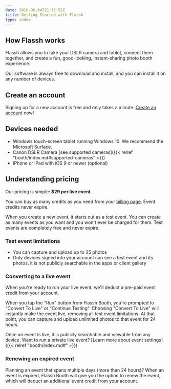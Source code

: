 ```yaml
---
date: 2016-05-04T21:13:53Z
title: Getting Started with Flassh
type: index
---
```


## How Flassh works

Flassh allows you to take your DSLR camera and tablet, connect them together, and create a fun, good-looking, instant-sharing photo booth experience.

Our software is always free to download and install, and you can install it on any number of devices.

## Create an account

Signing up for a new account is free and only takes a minute. [Create an account](https://flassh.co/signup) now!

## Devices needed

- Windows touch-screen tablet running Windows 10. We recommend the Microsoft Surface.
- Canon DSLR Camera [see supported cameras]({{< relref "booth/index.md#supported-cameras" >}})
- iPhone or iPad with iOS 9 or newer (optional)

## Understanding pricing

Our pricing is simple: **$29 per live event**.

You can buy as many credits as you need from your [billing page](https://flassh.co/account/billing). Event credits never expire.

When you create a new event, it starts out as a test event. You can create as many events as you want and you won't ever be charged for them. Test events are completely free and never expire.

### Test event limitations

- You can capture and upload up to 25 photos
- Only devices signed into your account can see a test event and its photos, it is not publicly searchable in the apps or client gallery

### Converting to a live event

When you're ready to run your live event, we'll deduct a pre-paid event credit from your account.

When you tap the "Run" button from Flassh Booth, you're prompted to "Convert To Live" or "Continue Testing". Choosing "Convert To Live" will instantly make the event live, removing all test event limitations. At that point, you can capture and upload unlimited photos to that event for 24 hours.

Once an event is live, it is publicly searchable and viewable from any device. Want to run a private live event? [Learn more about event settings]({{< relref "booth/index.md#" >}})

### Renewing an expired event

Planning an event that spans multiple days (more than 24 hours)? When an event is expired, Flassh Booth will give you the option to renew the event, which will deduct an additional event credit from your account.
